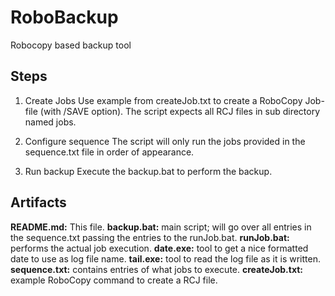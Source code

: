 RoboBackup
==========
Robocopy based backup tool

Steps
-----
1. Create Jobs
Use example from createJob.txt to create a RoboCopy Job-file (with /SAVE option). The script expects all RCJ files in sub directory named jobs.

2. Configure sequence
The script will only run the jobs provided in the sequence.txt file in order of appearance.

3. Run backup
Execute the backup.bat to perform the backup.

Artifacts
---------
**README.md:** This file.
**backup.bat:** main script; will go over all entries in the sequence.txt passing the entries to the runJob.bat.
**runJob.bat:** performs the actual job execution.
**date.exe:** tool to get a nice formatted date to use as log file name.
**tail.exe:** tool to read the log file as it is written.
**sequence.txt:** contains entries of what jobs to execute.
**createJob.txt:** example RoboCopy command to create a RCJ file.


